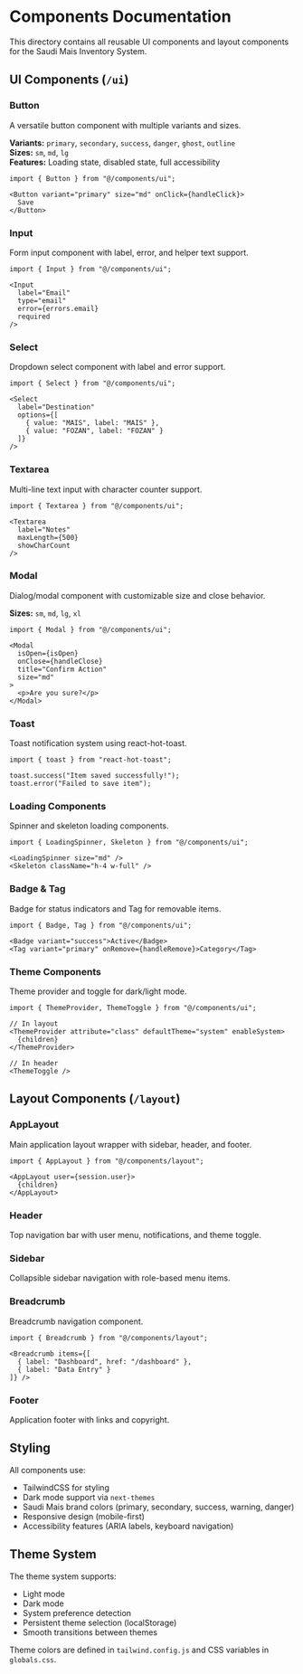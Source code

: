 # Components Documentation

This directory contains all reusable UI components and layout components for the Saudi Mais Inventory System.

## UI Components (`/ui`)

### Button
A versatile button component with multiple variants and sizes.

**Variants:** `primary`, `secondary`, `success`, `danger`, `ghost`, `outline`  
**Sizes:** `sm`, `md`, `lg`  
**Features:** Loading state, disabled state, full accessibility

```tsx
import { Button } from "@/components/ui";

<Button variant="primary" size="md" onClick={handleClick}>
  Save
</Button>
```

### Input
Form input component with label, error, and helper text support.

```tsx
import { Input } from "@/components/ui";

<Input
  label="Email"
  type="email"
  error={errors.email}
  required
/>
```

### Select
Dropdown select component with label and error support.

```tsx
import { Select } from "@/components/ui";

<Select
  label="Destination"
  options={[
    { value: "MAIS", label: "MAIS" },
    { value: "FOZAN", label: "FOZAN" }
  ]}
/>
```

### Textarea
Multi-line text input with character counter support.

```tsx
import { Textarea } from "@/components/ui";

<Textarea
  label="Notes"
  maxLength={500}
  showCharCount
/>
```

### Modal
Dialog/modal component with customizable size and close behavior.

**Sizes:** `sm`, `md`, `lg`, `xl`

```tsx
import { Modal } from "@/components/ui";

<Modal
  isOpen={isOpen}
  onClose={handleClose}
  title="Confirm Action"
  size="md"
>
  <p>Are you sure?</p>
</Modal>
```

### Toast
Toast notification system using react-hot-toast.

```tsx
import { toast } from "react-hot-toast";

toast.success("Item saved successfully!");
toast.error("Failed to save item");
```

### Loading Components
Spinner and skeleton loading components.

```tsx
import { LoadingSpinner, Skeleton } from "@/components/ui";

<LoadingSpinner size="md" />
<Skeleton className="h-4 w-full" />
```

### Badge & Tag
Badge for status indicators and Tag for removable items.

```tsx
import { Badge, Tag } from "@/components/ui";

<Badge variant="success">Active</Badge>
<Tag variant="primary" onRemove={handleRemove}>Category</Tag>
```

### Theme Components
Theme provider and toggle for dark/light mode.

```tsx
import { ThemeProvider, ThemeToggle } from "@/components/ui";

// In layout
<ThemeProvider attribute="class" defaultTheme="system" enableSystem>
  {children}
</ThemeProvider>

// In header
<ThemeToggle />
```

## Layout Components (`/layout`)

### AppLayout
Main application layout wrapper with sidebar, header, and footer.

```tsx
import { AppLayout } from "@/components/layout";

<AppLayout user={session.user}>
  {children}
</AppLayout>
```

### Header
Top navigation bar with user menu, notifications, and theme toggle.

### Sidebar
Collapsible sidebar navigation with role-based menu items.

### Breadcrumb
Breadcrumb navigation component.

```tsx
import { Breadcrumb } from "@/components/layout";

<Breadcrumb items={[
  { label: "Dashboard", href: "/dashboard" },
  { label: "Data Entry" }
]} />
```

### Footer
Application footer with links and copyright.

## Styling

All components use:
- TailwindCSS for styling
- Dark mode support via `next-themes`
- Saudi Mais brand colors (primary, secondary, success, warning, danger)
- Responsive design (mobile-first)
- Accessibility features (ARIA labels, keyboard navigation)

## Theme System

The theme system supports:
- Light mode
- Dark mode
- System preference detection
- Persistent theme selection (localStorage)
- Smooth transitions between themes

Theme colors are defined in `tailwind.config.js` and CSS variables in `globals.css`.

